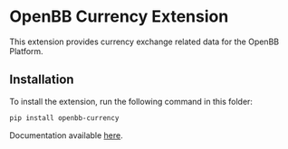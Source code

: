 # OpenBB Currency Extension

This extension provides currency exchange related data for the OpenBB Platform.

## Installation

To install the extension, run the following command in this folder:

```bash
pip install openbb-currency
```

Documentation available [here](https://docs.openbb.co/platform/development/contributing).

